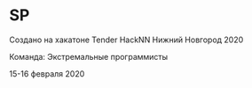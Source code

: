 # SP
Создано на хакатоне Tender HackNN Нижний Новгород 2020

Команда: Экстремальные программисты 

15-16 февраля 2020
